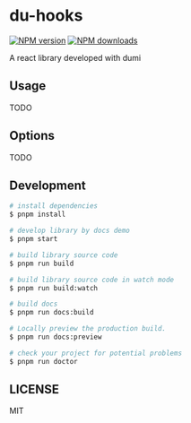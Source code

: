 # du-hooks

[![NPM version](https://img.shields.io/npm/v/du-hooks.svg?style=flat)](https://npmjs.org/package/du-hooks)
[![NPM downloads](http://img.shields.io/npm/dm/du-hooks.svg?style=flat)](https://npmjs.org/package/du-hooks)

A react library developed with dumi

## Usage

TODO

## Options

TODO

## Development

```bash
# install dependencies
$ pnpm install

# develop library by docs demo
$ pnpm start

# build library source code
$ pnpm run build

# build library source code in watch mode
$ pnpm run build:watch

# build docs
$ pnpm run docs:build

# Locally preview the production build.
$ pnpm run docs:preview

# check your project for potential problems
$ pnpm run doctor
```

## LICENSE

MIT
